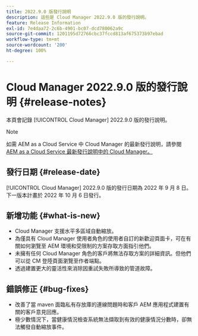 ```yaml
---
title: 2022.9.0 版發行說明
description: 這些是 Cloud Manager 2022.9.0 版的發行說明。
feature: Release Information
exl-id: 7e4daa72-2c6b-4901-bc07-dcd780062a9c
source-git-commit: 1201195d72766cbc37fccd813af675373b97ebad
workflow-type: tm+mt
source-wordcount: '200'
ht-degree: 100%

---
```


# Cloud Manager 2022.9.0 版的發行說明 {#release-notes}

本頁會記錄 [!UICONTROL Cloud Manager] 2022.9.0 版的發行說明。

>[!NOTE]
>
>如需 AEM as a Cloud Service 中 Cloud Manager 的最新發行說明，請參閱 [AEM as a Cloud Service 最新發行說明中的 Cloud Manager。](https://experienceleague.adobe.com/docs/experience-manager-cloud-service/content/implementing/using-cloud-manager/release-notes-cloud-manager/release-notes-cm-current.html)

## 發行日期 {#release-date}

[!UICONTROL Cloud Manager] 2022.9.0 版的發行日期為 2022 年 9 月 8 日。下一版本計畫於 2022 年 10 月 6 日發行。

## 新增功能 {#what-is-new}

* Cloud Manager 支援水平多區域自動縮放。
* 為僅具有 Cloud Manager 使用者角色的使用者自訂的新歡迎頁面卡，可在有關如何瀏覽至 AEM 環境和受限制的方案存取方面指引他們。
* 未擁有任何 Cloud Manager 角色的客戶將無法存取方案的詳細資訊。但他們可以從 CM 登陸頁面瀏覽至作者端點。
* 透過建置更大的靈活性來消除因重試失敗所導致的管道故障。

## 錯誤修正 {#bug-fixes}

* 改善了當 maven 面臨私有存放庫的連線問題時和客戶 AEM 應用程式建置有關的客戶意見回應。
* 極少數情況下，當健康情況檢查系統無法擷取到有效的健康情況分數時，卻無法觸發自動縮放事件。
